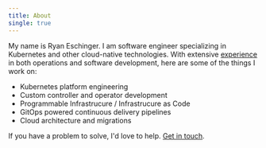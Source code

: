 ```yaml
---
title: About
single: true
---
```


My name is Ryan Eschinger. I am software engineer specializing in Kubernetes and other cloud-native technologies. With extensive [experience](/resume/) in both operations and software development, here are some of the things I work on:

* Kubernetes platform engineering
* Custom controller and operator development
* Programmable Infrastrucure / Infrastrucure as Code
* GitOps powered continuous delivery pipelines
* Cloud architecture and migrations

If you have a problem to solve, I'd love to help. [Get in touch](mailto:ryan@ryaneschinger.com).

<div class="social-icons" style="text-align: center">
<a href="http://twitter.com/ryanesc" target="_blank">
<i class="fa fa-twitter-square"></i>
</a>
<a href="https://www.linkedin.com/in/ryaneschinger" target="_blank" data-proofer-ignore>
<i class="fa fa-linkedin-square"></i>
</a>
<a href="https://github.com/ryane" target="_blank">
<i class="fa fa-github-square"></i>
</a>
<a href="mailto:ryan@ryaneschinger.com" target="_blank">
<i class="fa fa-envelope-square"></i>
</a>
</div>
